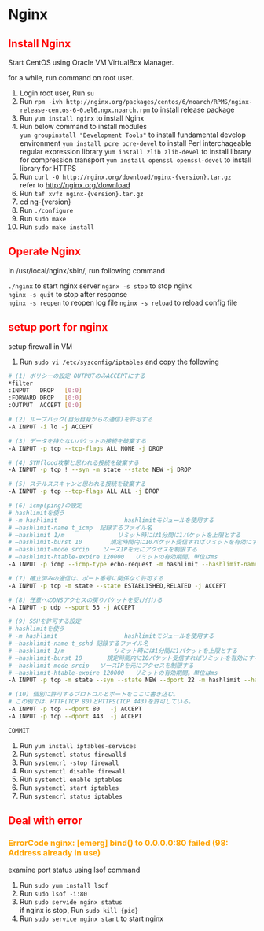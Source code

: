 # Nginx

## <font color="Red">Install Nginx</font>

Start CentOS using Oracle VM VirtualBox Manager.

for a while, run command on root user.

1. Login root user, Run `su`
1. Run `rpm -ivh http://nginx.org/packages/centos/6/noarch/RPMS/nginx-release-centos-6-0.el6.ngx.noarch.rpm` to install release package
1. Run `yum install nginx` to install Nginx
1. Run below command to install modules  
   `yum groupinstall "Development Tools"` to install fundamental develop environment
   `yum install pcre pcre-devel` to install Perl interchageable regular expression library
   `yum install zlib zlib-devel` to install library for compression transport
   `yum install openssl openssl-devel` to install library for HTTPS
1. Run `curl -O http://nginx.org/download/nginx-{version}.tar.gz`  
   refer to http://nginx.org/download
1. Run `taf xvfz nginx-{version}.tar.gz`
1. cd ng-{version}
1. Run `./configure`
1. Run `sudo make`
1. Run `sudo make install`

## <font color="Red">Operate Nginx</font>

In /usr/local/nginx/sbin/, run following command

`./nginx` to start nginx server
`nginx -s stop` to stop nginx  
`nginx -s quit` to stop after response  
`nginx -s reopen` to reopen log file
`nginx -s reload` to reload config file

## <font color="Red">setup port for nginx</font>

setup firewall in VM

1. Run `sudo vi /etc/sysconfig/iptables` and copy the following

```bash
# (1) ポリシーの設定 OUTPUTのみACCEPTにする
*filter
:INPUT   DROP   [0:0]
:FORWARD DROP   [0:0]
:OUTPUT  ACCEPT [0:0]

# (2) ループバック(自分自身からの通信)を許可する
-A INPUT -i lo -j ACCEPT

# (3) データを持たないパケットの接続を破棄する
-A INPUT -p tcp --tcp-flags ALL NONE -j DROP

# (4) SYNflood攻撃と思われる接続を破棄する
-A INPUT -p tcp ! --syn -m state --state NEW -j DROP

# (5) ステルススキャンと思われる接続を破棄する
-A INPUT -p tcp --tcp-flags ALL ALL -j DROP

# (6) icmp(ping)の設定
# hashlimitを使う
# -m hashlimit                   hashlimitモジュールを使用する
# —hashlimit-name t_icmp  記録するファイル名
# —hashlimit 1/m               リミット時には1分間に1パケットを上限とする
# —hashlimit-burst 10        規定時間内に10パケット受信すればリミットを有効にする
# —hashlimit-mode srcip    ソースIPを元にアクセスを制限する
# —hashlimit-htable-expire 120000   リミットの有効期間。単位はms
-A INPUT -p icmp --icmp-type echo-request -m hashlimit --hashlimit-name t_icmp --hashlimit 1/m --hashlimit-burst 10 --hashlimit-mode srcip --hashlimit-htable-expire 120000 -j ACCEPT

# (7) 確立済みの通信は、ポート番号に関係なく許可する
-A INPUT -p tcp -m state --state ESTABLISHED,RELATED -j ACCEPT

# (8) 任意へのDNSアクセスの戻りパケットを受け付ける
-A INPUT -p udp --sport 53 -j ACCEPT

# (9) SSHを許可する設定
# hashlimitを使う
# -m hashlimit                   hashlimitモジュールを使用する
# —hashlimit-name t_sshd 記録するファイル名
# —hashlimit 1/m              リミット時には1分間に1パケットを上限とする
# —hashlimit-burst 10       規定時間内に10パケット受信すればリミットを有効にする
# —hashlimit-mode srcip   ソースIPを元にアクセスを制限する
# —hashlimit-htable-expire 120000   リミットの有効期間。単位はms
-A INPUT -p tcp -m state --syn --state NEW --dport 22 -m hashlimit --hashlimit-name t_sshd --hashlimit 1/m --hashlimit-burst 10 --hashlimit-mode srcip --hashlimit-htable-expire 120000 -j ACCEPT

# (10) 個別に許可するプロトコルとポートをここに書き込む。
# この例では、HTTP(TCP 80)とHTTPS(TCP 443)を許可している。
-A INPUT -p tcp --dport 80   -j ACCEPT
-A INPUT -p tcp --dport 443  -j ACCEPT

COMMIT
```

1. Run `yum install iptables-services`
1. Run `systemctl status firewalld`
1. Run `systemcrl -stop firewall`
1. Run `systemctl disable firewall`
1. Run `systemctl enable iptables`
1. Run `systemctl start iptables`
1. Run `systemcrl status iptables`

## <font color="Red">Deal with error</font>

### <font color="orange">ErrorCode nginx: [emerg] bind() to 0.0.0.0:80 failed (98: Address already in use) </font>

examine port status using lsof command

1. Run `sudo yum install lsof`
1. Run `sudo lsof -i:80`
1. Run `sudo servide nginx status`  
   if nginx is stop, Run `sudo kill {pid}`
1. Run `sudo service nginx start` to start nginx
